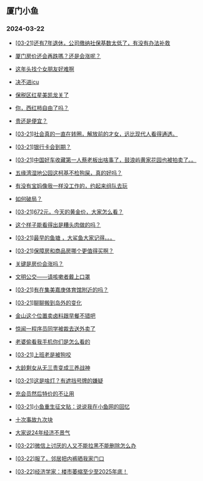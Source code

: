 ## 厦门小鱼 
### 2024-03-22

+ [[03-21]还有7年退休，公司缴纳社保基数太低了，有没有办法补救](http://bbs.xmfish.com/read-htm-tid-18163612.html)

+ [厦门房价还会再跌嗎？还是会涨呢？](http://bbs.xmfish.com/read-htm-tid-18163610.html)

+ [这年头找个女朋友好难啊](http://bbs.xmfish.com/read-htm-tid-18163616.html)

+ [决不进icu](http://bbs.xmfish.com/read-htm-tid-18163744.html)

+ [保税区红星美凯龙关了](http://bbs.xmfish.com/read-htm-tid-18163625.html)

+ [你，西红柿自由了吗？](http://bbs.xmfish.com/read-htm-tid-18163626.html)

+ [贵还是便宜？](http://bbs.xmfish.com/read-htm-tid-18163645.html)

+ [[03-21]社会真的一直在转圈，解放前的才女，远比现代人看得通透。](http://bbs.xmfish.com/read-htm-tid-18163797.html)

+ [[03-21]银行卡会到期？](http://bbs.xmfish.com/read-htm-tid-18163850.html)

+ [[03-21]中国好车收藏第一人蔡老板出啥事了，鼓浪屿黄家花园也被拍卖了。。](http://bbs.xmfish.com/read-htm-tid-18163727.html)

+ [五缘湾湿地公园这柯基不检狗屎，真的好吗？](http://bbs.xmfish.com/read-htm-tid-18163656.html)

+ [有没有宝妈像我一样没工作的，约起来组队去玩](http://bbs.xmfish.com/read-htm-tid-18163875.html)

+ [如何破局？](http://bbs.xmfish.com/read-htm-tid-18163639.html)

+ [[03-21]672元，今天的黄金价，大家怎么看？](http://bbs.xmfish.com/read-htm-tid-18163911.html)

+ [这个样子能看得出是糟头肉做的吗？](http://bbs.xmfish.com/read-htm-tid-18163872.html)

+ [[03-21]最早的鱼塘 ，大鲨鱼大家记得。。。](http://bbs.xmfish.com/read-htm-tid-18163776.html)

+ [[03-21]保障房和商品房哪个更值得买啊？](http://bbs.xmfish.com/read-htm-tid-18163906.html)

+ [关键是房价会涨吗？](http://bbs.xmfish.com/read-htm-tid-18163953.html)

+ [文明公交——请咳嗽者戴上口罩](http://bbs.xmfish.com/read-htm-tid-18163926.html)

+ [[03-21]有在集美嘉庚体育馆附近的吗？](http://bbs.xmfish.com/read-htm-tid-18163821.html)

+ [[03-21]聊聊搬到岛外的变化](http://bbs.xmfish.com/read-htm-tid-18164036.html)

+ [金山这个位置卖卤料跟早餐不错吧](http://bbs.xmfish.com/read-htm-tid-18163994.html)

+ [惊闻一程序员同学被裁去送外卖了](http://bbs.xmfish.com/read-htm-tid-18164095.html)

+ [老婆偷看我手机你们是怎么看的](http://bbs.xmfish.com/read-htm-tid-18164085.html)

+ [[03-21]上班老是被狗咬](http://bbs.xmfish.com/read-htm-tid-18164024.html)

+ [大龄剩女从无三贵变成三养战神](http://bbs.xmfish.com/read-htm-tid-18164041.html)

+ [[03-21]这是啥灯？有遮挡号牌的嫌疑](http://bbs.xmfish.com/read-htm-tid-18164012.html)

+ [充会员然后特价的不让用](http://bbs.xmfish.com/read-htm-tid-18164032.html)

+ [[03-21]小鱼重生征文贴：说说我在小鱼网的回忆](http://bbs.xmfish.com/read-htm-tid-18164080.html)

+ [十次事故九次块](http://bbs.xmfish.com/read-htm-tid-18164224.html)

+ [大家说24年经济不景气](http://bbs.xmfish.com/read-htm-tid-18164199.html)

+ [[03-22]微信上讨厌的人又不能拉黑不能删除怎么办](http://bbs.xmfish.com/read-htm-tid-18164152.html)

+ [[03-22]服了，邻居把内裤晒我家门口](http://bbs.xmfish.com/read-htm-tid-18164328.html)

+ [[03-22]经济学家：楼市萎缩至少至2025年底！](http://bbs.xmfish.com/read-htm-tid-18164242.html)

